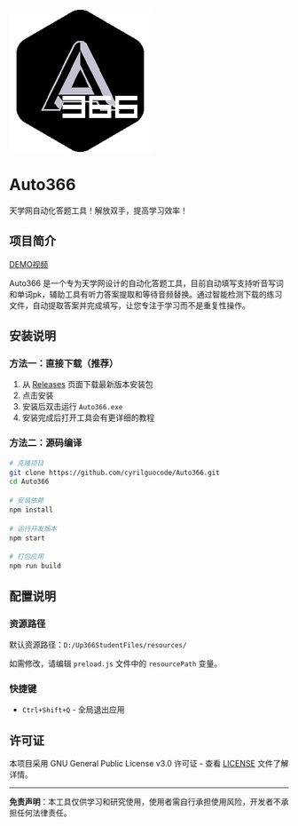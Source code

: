 
![Auto366 Logo](icon_black.png)

# Auto366

天学网自动化答题工具！解放双手，提高学习效率！

## 项目简介

[DEMO视频](https://imgtu.com/upload/f0zk5a8w/auto366-0_1)

Auto366 是一个专为天学网设计的自动化答题工具，目前自动填写支持听音写词和单词pk，辅助工具有听力答案提取和等待音频替换。通过智能检测下载的练习文件，自动提取答案并完成填写，让您专注于学习而不是重复性操作。

## 安装说明

### 方法一：直接下载（推荐）

1. 从 [Releases](https://github.com/cyrilguocode/Auto366/releases) 页面下载最新版本安装包
2. 点击安装
3. 安装后双击运行 `Auto366.exe`
4. 安装完成后打开工具会有更详细的教程

### 方法二：源码编译

```bash
# 克隆项目
git clone https://github.com/cyrilguocode/Auto366.git
cd Auto366

# 安装依赖
npm install

# 运行开发版本
npm start

# 打包应用
npm run build
```

## 配置说明

### 资源路径

默认资源路径：`D:/Up366StudentFiles/resources/`

如需修改，请编辑 `preload.js` 文件中的 `resourcePath` 变量。

### 快捷键

- `Ctrl+Shift+Q` - 全局退出应用

## 许可证

本项目采用 GNU General Public License v3.0 许可证 - 查看 [LICENSE](LICENSE) 文件了解详情。

---

**免责声明**：本工具仅供学习和研究使用，使用者需自行承担使用风险，开发者不承担任何法律责任。
